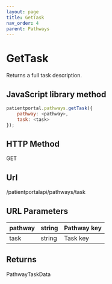 ```yaml
---
layout: page
title: GetTask
nav_order: 4
parent: Pathways
---
```


# GetTask

Returns a full task description.

## JavaScript library method

```javascript
patientportal.pathways.getTask({
    pathway: <pathway>,
    task: <task>
});
```

## HTTP Method

GET

## ****Url****

/patientportalapi/pathways/task

## URL Parameters

| pathway | string | Pathway key |
| --- | --- | --- |
| task | string | Task key |

## Returns

PathwayTaskData
